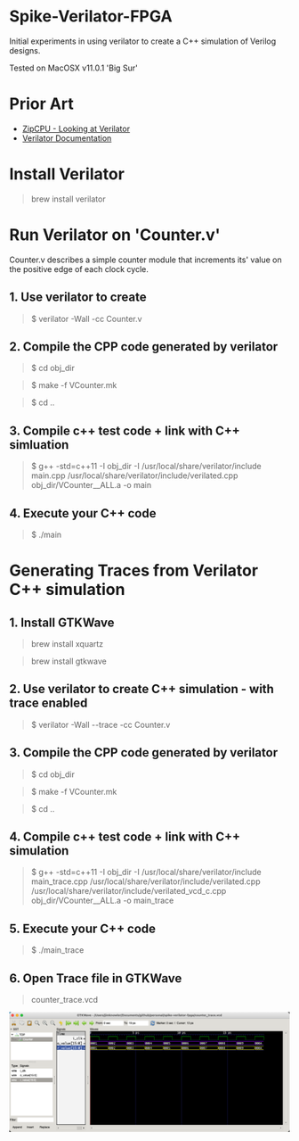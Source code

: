 # Spike-Verilator-FPGA

Initial experiments in using verilator to create a C++ simulation of Verilog designs.

Tested on MacOSX v11.0.1 'Big Sur'

# Prior Art

- [ZipCPU - Looking at Verilator](https://zipcpu.com/blog/2017/06/21/looking-at-verilator.html)
- [Verilator Documentation](https://www.veripool.org/projects/verilator/wiki/Documentation)

# Install Verilator

> brew install verilator

# Run Verilator on 'Counter.v'

Counter.v describes a simple counter module that increments its' value on the positive edge of each clock cycle.

## 1. Use verilator to create 

> $ verilator -Wall -cc Counter.v

## 2. Compile the CPP code generated by verilator

> $ cd obj_dir

> $ make -f VCounter.mk

> $ cd ..

## 3. Compile c++ test code + link with C++ simluation
> $ g++ -std=c++11 -I obj_dir -I /usr/local/share/verilator/include main.cpp /usr/local/share/verilator/include/verilated.cpp obj_dir/VCounter__ALL.a  -o main

## 4. Execute your C++ code
>  $ ./main

# Generating Traces from Verilator C++ simulation

## 1. Install GTKWave

> brew install xquartz

> brew install gtkwave

## 2. Use verilator to create C++ simulation - with trace enabled

> $ verilator -Wall --trace -cc Counter.v

## 3. Compile the CPP code generated by verilator

> $ cd obj_dir

> $ make -f VCounter.mk

> $ cd ..

## 4. Compile c++ test code + link with C++ simulation
> $ g++ -std=c++11 -I obj_dir -I /usr/local/share/verilator/include main_trace.cpp /usr/local/share/verilator/include/verilated.cpp /usr/local/share/verilator/include/verilated_vcd_c.cpp obj_dir/VCounter__ALL.a  -o main_trace

## 5. Execute your C++ code
>  $ ./main_trace

## 6. Open Trace file in GTKWave

> counter_trace.vcd

![Screenshot of trace file in gtkwave](./docs/gtkwave_trace.png)